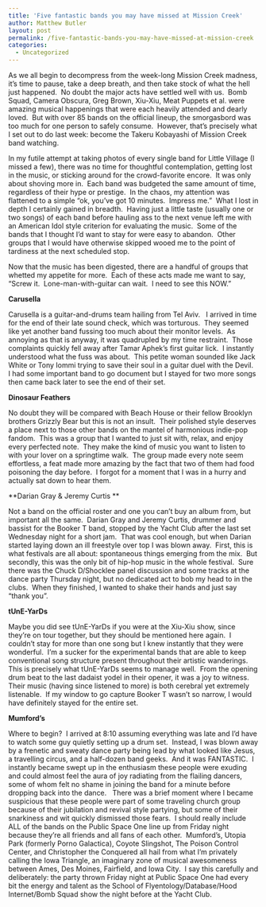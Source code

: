 ```yaml
---
title: 'Five fantastic bands you may have missed at Mission Creek'
author: Matthew Butler
layout: post
permalink: /five-fantastic-bands-you-may-have-missed-at-mission-creek
categories:
  - Uncategorized
---
```

As we all begin to decompress from the week-long Mission Creek madness, it’s time to pause, take a deep breath, and then take stock of what the hell just happened.  No doubt the major acts have settled well with us.  Bomb Squad, Camera Obscura, Greg Brown, Xiu-Xiu, Meat Puppets et al. were amazing musical happenings that were each heavily attended and dearly loved.  But with over 85 bands on the official lineup, the smorgasbord was too much for one person to safely consume.  However, that’s precisely what I set out to do last week: become the Takeru Kobayashi of Mission Creek band watching.

In my futile attempt at taking photos of every single band for Little Village (I missed a few), there was no time for thoughtful contemplation, getting lost in the music, or sticking around for the crowd-favorite encore.  It was only about shoving more in.  Each band was budgeted the same amount of time, regardless of their hype or prestige.  In the chaos, my attention was flattened to a simple “ok, you’ve got 10 minutes.  Impress me.”  What I lost in depth I certainly gained in breadth.  Having just a little taste (usually one or two songs) of each band before hauling ass to the next venue left me with an American Idol style criterion for evaluating the music.  Some of the bands that I thought I&#8217;d want to stay for were easy to abandon.  Other groups that I would have otherwise skipped wooed me to the point of tardiness at the next scheduled stop.

Now that the music has been digested, there are a handful of groups that whetted my appetite for more.  Each of these acts made me want to say, “Screw it.  Lone-man-with-guitar can wait.  I need to see this NOW.”

**Carusella**

Carusella is a guitar-and-drums team hailing from Tel Aviv.   I arrived in time for the end of their late sound check, which was torturous.  They seemed like yet another band fussing too much about their monitor levels.  As annoying as that is anyway, it was quadrupled by my time restraint.  Those complaints quickly fell away after Tamar Aphek’s first guitar lick.  I instantly understood what the fuss was about.  This petite woman sounded like Jack White or Tony Iommi trying to save their soul in a guitar duel with the Devil.  I had some important band to go document but I stayed for two more songs then came back later to see the end of their set.

**Dinosaur Feathers**

No doubt they will be compared with Beach House or their fellow Brooklyn brothers Grizzly Bear but this is not an insult.  Their polished style deserves a place next to those other bands on the mantel of harmonious indie-pop fandom.  This was a group that I wanted to just sit with, relax, and enjoy every perfected note.  They make the kind of music you want to listen to with your lover on a springtime walk.  The group made every note seem effortless, a feat made more amazing by the fact that two of them had food poisoning the day before.  I forgot for a moment that I was in a hurry and actually sat down to hear them.

**Darian Gray & Jeremy Curtis **

Not a band on the official roster and one you can&#8217;t buy an album from, but important all the same.  Darian Gray and Jeremy Curtis, drummer and bassist for the Booker T band, stopped by the Yacht Club after the last set Wednesday night for a short jam.  That was cool enough, but when Darian started laying down an ill freestyle over top I was blown away.  First, this is what festivals are all about: spontaneous things emerging from the mix.  But secondly, this was the only bit of hip-hop music in the whole festival.  Sure there was the Chuck D/Shocklee panel discussion and some tracks at the dance party Thursday night, but no dedicated act to bob my head to in the clubs.  When they finished, I wanted to shake their hands and just say &#8220;thank you&#8221;.

**tUnE-YarDs**

Maybe you did see tUnE-YarDs if you were at the Xiu-Xiu show, since they&#8217;re on tour together, but they should be mentioned here again.  I couldn&#8217;t stay for more than one song but I knew instantly that they were wonderful.  I&#8217;m a sucker for the experimental bands that are able to keep conventional song structure present throughout their artistic wanderings.  This is precisely what tUnE-YarDs seems to manage well.  From the opening drum beat to the last dadaist yodel in their opener, it was a joy to witness.  Their music (having since listened to more) is both cerebral yet extremely listenable.  If my window to go capture Booker T wasn&#8217;t so narrow, I would have definitely stayed for the entire set.

**Mumford&#8217;s**

Where to begin?  I arrived at 8:10 assuming everything was late and I&#8217;d have to watch some guy quietly setting up a drum set.  Instead, I was blown away by a frenetic and sweaty dance party being lead by what looked like Jesus, a travelling circus, and a half-dozen band geeks.  And it was FANTASTIC.  I instantly became swept up in the enthusiasm these people were exuding and could almost feel the aura of joy radiating from the flailing dancers, some of whom felt no shame in joining the band for a minute before dropping back into the dance.   There was a brief moment where I became suspicious that these people were part of some traveling church group because of their jubilation and revival style partying, but some of their snarkiness and wit quickly dismissed those fears.  I should really include ALL of the bands on the Public Space One line up from Friday night because they&#8217;re all friends and all fans of each other.  Mumford&#8217;s, Utopia Park (formerly Porno Galactica), Coyote Slingshot, The Poison Control Center, and Christopher the Conquered all hail from what I&#8217;m privately calling the Iowa Triangle, an imaginary zone of musical awesomeness between Ames, Des Moines, Fairfield, and Iowa City.  I say this carefully and deliberately: the party thrown Friday night at Public Space One had every bit the energy and talent as the School of Flyentology/Database/Hood Internet/Bomb Squad show the night before at the Yacht Club.
